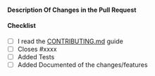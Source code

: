 <!--
Thank you for contributing with a pull request!
Please ensure you have taken a look at the contribution guidelines before proceeding:

https://github.com/axiom-data-science/xpublish-host/blob/main/CONTRIBUTING.md
-->

#### Description Of Changes in the Pull Request

<!--
Feel free to remove the items are not relevant to your change in the check-list below.

Try to use keywords (e.g., Fixes, Closes) to create link to the issues or pull
requests you resolved, so that they will automatically be closed when your pull
request is merged. See https://github.com/blog/1506-closing-issues-via-pull-requests
-->

#### Checklist

- [ ] I read the [CONTRIBUTING.md](https://github.com/axiom-data-science/xpublish-host/blob/main/CONTRIBUTING.md) guide
- [ ] Closes #xxxx
- [ ] Added Tests
- [ ] Added Documented of the changes/features
